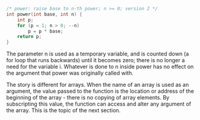 ```c
/* power: raise base to n-th power; n >= 0; version 2 */
int power(int base, int n) {
    int p;
    for (p = 1; n > 0; --n)
        p = p * base;
    return p;
}
```
The parameter n is used as a temporary variable, and is counted down (a for loop that runs backwards) until it becomes zero; there is no longer a need for the variable i. Whatever is done to n inside power has no effect on the argument that power was originally called with.


The story is different for arrays. When the name of an array is used as an argument, the value passed to the function is the location or address of the beginning of the array - there is no copying of array elements. By subscripting this value, the function can access and alter any argument of the array. This is the topic of the next section.